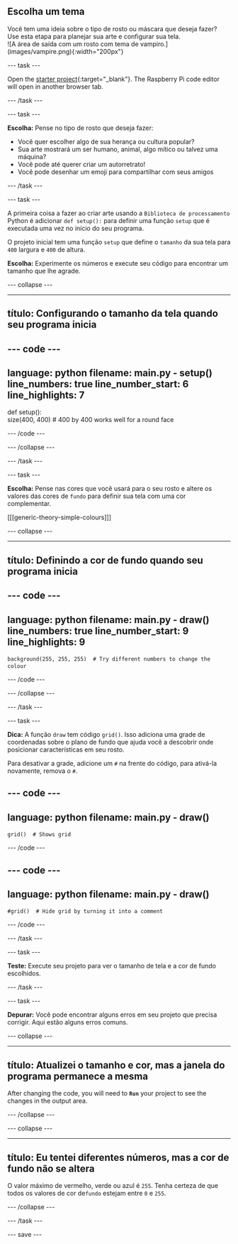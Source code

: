 ## Escolha um tema

<div style="display: flex; flex-wrap: wrap">
<div style="flex-basis: 200px; flex-grow: 1; margin-right: 15px;">
Você tem uma ideia sobre o tipo de rosto ou máscara que deseja fazer? Use esta etapa para planejar sua arte e configurar sua tela.
</div>
<div>
![A área de saída com um rosto com tema de vampiro.](images/vampire.png){:width="200px"}
</div>
</div>

--- task ---

Open the [starter project](https://editor.raspberrypi.org/en/projects/make-face-starter){:target="_blank"}. The Raspberry Pi code editor will open in another browser tab.

--- /task ---

--- task ---

**Escolha:** Pense no tipo de rosto que deseja fazer:
+ Você quer escolher algo de sua herança ou cultura popular?
+ Sua arte mostrará um ser humano, animal, algo mítico ou talvez uma máquina?
+ Você pode até querer criar um autorretrato!
+ Você pode desenhar um emoji para compartilhar com seus amigos

--- /task ---

--- task ---

A primeira coisa a fazer ao criar arte usando a `Biblioteca de processamento` Python é adicionar `def setup():` para definir uma função `setup` que é executada uma vez no início do seu programa.

O projeto inicial tem uma função `setup` que define o `tamanho` da sua tela para `400` largura e `400` de altura.

**Escolha:** Experimente os números e execute seu código para encontrar um tamanho que lhe agrade.

--- collapse ---

---
título: Configurando o tamanho da tela quando seu programa inicia
---

--- code ---
---
language: python filename: main.py - setup() line_numbers: true line_number_start: 6
line_highlights: 7
---
def setup():   
size(400, 400)  # 400 by 400 works well for a round face

--- /code ---

--- /collapse ---

--- /task ---

--- task ---

**Escolha:** Pense nas cores que você usará para o seu rosto e altere os valores das cores de `fundo` para definir sua tela com uma cor complementar.

[[[generic-theory-simple-colours]]]

--- collapse ---

---
título: Definindo a cor de fundo quando seu programa inicia
---

--- code ---
---
language: python filename: main.py - draw() line_numbers: true line_number_start: 9
line_highlights: 9
---

    background(255, 255, 255)  # Try different numbers to change the colour

--- /code ---

--- /collapse ---

--- /task ---

--- task ---

**Dica:** A função `draw` tem código `grid()`. Isso adiciona uma grade de coordenadas sobre o plano de fundo que ajuda você a descobrir onde posicionar características em seu rosto.

Para desativar a grade, adicione um `#` na frente do código, para ativá-la novamente, remova o `#`.

--- code ---
---
language: python
filename: main.py - draw()
---

    grid()  # Shows grid

--- /code ---

--- code ---
---
language: python
filename: main.py - draw()
---

    #grid()  # Hide grid by turning it into a comment

--- /code ---

--- /task ---

--- task ---

**Teste:** Execute seu projeto para ver o tamanho de tela e a cor de fundo escolhidos.

--- /task ---

--- task ---

**Depurar:** Você pode encontrar alguns erros em seu projeto que precisa corrigir. Aqui estão alguns erros comuns.

--- collapse ---

---
título: Atualizei o tamanho e cor, mas a janela do programa permanece a mesma
---

After changing the code, you will need to **`Run`** your project to see the changes in the output area.

--- /collapse ---

--- collapse ---

---
título: Eu tentei diferentes números, mas a cor de fundo não se altera
---

O valor máximo de vermelho, verde ou azul é `255`. Tenha certeza de que todos os valores de cor de`fundo` estejam entre `0` e `255`.

--- /collapse ---

--- /task ---

--- save ---
